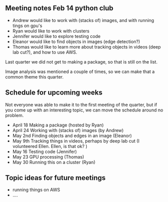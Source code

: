 
## Meeting notes Feb 14 python club
- Andrew would like to work with (stacks of) images, and with running tings on gpu's
- Ryan would like to work with clusters
- Jennifer would like to explore testing code
- Eleanor would like to find objects in images (edge detection?)
- Thomas would like to learn more about tracking objects in videos (deep lab cut?), and how to use AWS.

Last quarter we did not get to making a package, so that is still on the list.


Image analysis was mentioned a couple of times, so we can make that a common theme this quarter.

## Schedule for upcoming weeks
Not everyone was able to make it to the first meeting of the quarter, but if you come up with an interesting topic, we can move the schedule around no problem.

- April 18 Making a package (hosted by Ryan)
- April 24 Working with (stacks of) images (by Andrew)
- May 2nd Finding objects and edges in an image (Eleanor)
- May 9th Tracking things in videos, perhaps by deep lab cut (I volunteered Ellen. Ellen, is that ok? )
- May 16 Testing code (Jennifer)
- May 23 GPU processing (Thomas)
- May 30 Running this on a cluster (Ryan)

## Topic ideas for future meetings
- running things on AWS
- ....
